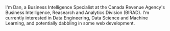 I'm Dan, a Business Intelligence Specialist at the Canada Revenue Agency's Business Intelligence, Reasearch and Analytics Division (BIRAD). I'm currently interested in Data Engineering, Data Science and Machine Learning, and potentially dabbling in some web development.
